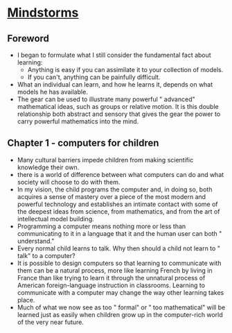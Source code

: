 # [Mindstorms](http://goodreads.com/book/show/703532)

## Foreword

- I began to formulate what I still consider the fundamental fact about learning:
  - Anything is easy if you can assimilate it to your collection of models.
  - If you can't, anything can be painfully difficult.
- What an individual can learn, and how he learns it, depends on what models he has available.
- The gear can be used to illustrate many powerful " advanced" mathematical ideas, such as groups or relative motion. It is this double relationship both abstract and sensory that gives the gear the power to carry powerful mathematics into the mind.

## Chapter 1 - computers for children

- Many cultural barriers impede children from making scientific knowledge their own.
- there is a world of difference between what computers can do and what society will choose to do with them.
- In my vision, the child programs the computer and, in doing so, both acquires a sense of mastery over a piece of the most modern and powerful technology and establishes an intimate contact with some of the deepest ideas from science, from mathematics, and from the art of intellectual model building.
- Programming a computer means nothing more or less than communicating to it in a language that it and the human user can both " understand."
- Every normal child learns to talk. Why then should a child not learn to " talk" to a computer?
- It is possible to design computers so that learning to communicate with them can be a natural process, more like learning French by living in France than like trying to learn it through the unnatural process of American foreign-language instruction in classrooms. Learning to communicate with a computer may change the way other learning takes place.
- Much of what we now see as too " formal" or " too mathematical" will be learned just as easily when children grow up in the computer-rich world of the very near future.
